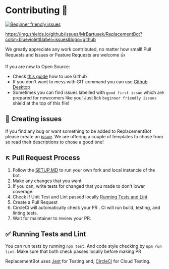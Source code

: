 # Contributing 👥 

[![Beginner friendly issues](https://img.shields.io/github/issues/MrBartusek/ReplacementBot/good%20first%20issue?color=blueviolet&label=beginner%20friendly%20issues&logo=github)](https://github.com/MrBartusek/ReplacementBot/labels/good%20first%20issue) 

https://img.shields.io/github/issues/MrBartusek/ReplacementBot?color=blueviolet&label=issues&logo=github

We greatly appreciate any work contributed, no matter how small! Pull Requests and Issues or Feature Requests are welcome 👍

If you are new to Open Source:  
- Check [this guide](https://help.github.com/en/github/getting-started-with-github) how to use Github
- If you don't want to mess with GIT command you can use [Github Desktop](https://desktop.github.com)
- Sometimes you can find issues labelled with `good first issue` which are prepared for newcomers like you! Just lick `beginner friendly issues` shield at the top of this file!


## 🐞 Creating issues

If you find any bug or want something to be added to ReplacementBot please create an [issue](https://github.com/MrBartusek/ReplacementBot/issues). We are offering a couple of templates to chose from so read their descriptions to chose a good one!

## ↖️ Pull Request Process

1. Follow the [SETUP.MD](SETUP.MD) to run your own fork and local instancie of the bot.
2. Make any changes that you want
3. If you can, write tests for changed that you made to don't lower coverage.
4. Check if Unit Test and Lint passed locally [Running Tests and Lint](#✅-Running-Tests-and-Lint)
5. Create a Pull Request
6. CircleCi will automatically check your PR . CI will run build, testing, and linting tests.
7. Wait for maintainer to review your PR.

## ✅ Running Tests and Lint 
You can run tests by running `npm test`. And code style checking by `npm run lint`. Make sure that both check passes locally before making PR

ReplacementBot uses [Jest](https://jestjs.io) for Testing and, [CircleCi](https://circleci.com) for Cloud Testing.